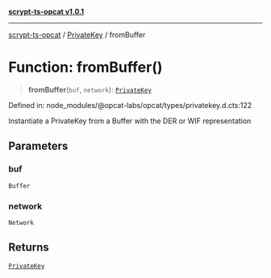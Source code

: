 [**scrypt-ts-opcat v1.0.1**](../../../README.md)

***

[scrypt-ts-opcat](../../../README.md) / [PrivateKey](../README.md) / fromBuffer

# Function: fromBuffer()

> **fromBuffer**(`buf`, `network`): [`PrivateKey`](../../../classes/PrivateKey.md)

Defined in: node\_modules/@opcat-labs/opcat/types/privatekey.d.cts:122

Instantiate a PrivateKey from a Buffer with the DER or WIF representation

## Parameters

### buf

`Buffer`

### network

`Network`

## Returns

[`PrivateKey`](../../../classes/PrivateKey.md)
